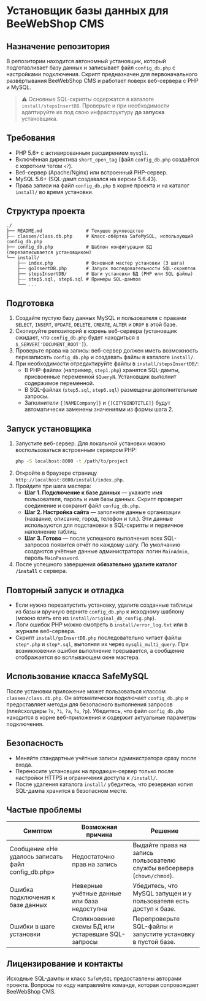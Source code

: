 # Установщик базы данных для BeeWebShop CMS

## Назначение репозитория

В репозитории находится автономный установщик, который подготавливает базу данных и записывает файл `config_db.php` с
настройками подключения. Скрипт предназначен для первоначального развёртывания BeeWebShop CMS и работает поверх
веб-сервера с PHP и MySQL.

> ⚠️  Основные SQL-скрипты содержатся в каталоге `install/stepsInsertDB`. Проверьте и при необходимости адаптируйте их
> под свою инфраструктуру **до запуска** установщика.

## Требования

* PHP 5.6+ с активированным расширением `mysqli`.
* Включённая директива `short_open_tag` (файл `config_db.php` создаётся с коротким тегом `<?`).
* Веб-сервер (Apache/Nginx) или встроенный PHP-сервер.
* MySQL 5.6+ (SQL-дамп создавался на версии 5.6.43).
* Права записи на файл `config_db.php` в корне проекта и на каталог `install/` во время установки.

## Структура проекта

```
./
├── README.md                # Текущее руководство
├── classes/class.db.php     # Класс-обёртка SafeMySQL, использующий config_db.php
├── config_db.php            # Шаблон конфигурации БД (перезаписывается установщиком)
└── install/
    ├── index.php            # Основной мастер установки (3 шага)
    ├── goInsertDB.php       # Запуск последовательности SQL-скриптов
    ├── stepsInsertDB/       # Шаги установки БД (PHP или SQL файлы)
    ├── step5.sql, step6.sql # Примеры SQL-дампов
    └── ...
```

## Подготовка

1. Создайте пустую базу данных MySQL и пользователя с правами `SELECT`, `INSERT`, `UPDATE`, `DELETE`, `CREATE`, `ALTER`
   и `DROP` в этой базе.
2. Скопируйте репозиторий в корень веб-сервера (установщик ожидает, что `config_db.php` будет находиться в
   `$_SERVER['DOCUMENT_ROOT']`).
3. Проверьте права на запись: веб-сервер должен иметь возможность перезаписать `config_db.php` и создавать файлы в
   каталоге `install/`.
4. При необходимости отредактируйте файлы в `install/stepsInsertDB/`:
   * В PHP-файлах (например, `step1.php`) хранятся SQL-дампы, присвоенные переменной `$QueryN`. Установщик выполнит
     содержимое переменной.
   * В SQL-файлах (`step5.sql`, `step6.sql`) размещены дополнительные запросы.
   * Заполнители `{[NAMECompany]}` и `{[CITYBINDTITLE]}` будут автоматически заменены значениями из формы шага 2.

## Запуск установщика

1. Запустите веб-сервер. Для локальной установки можно воспользоваться встроенным сервером PHP:
   ```bash
   php -S localhost:8000 -t /path/to/project
   ```
2. Откройте в браузере страницу `http://localhost:8000/install/index.php`.
3. Пройдите три шага мастера:
   * **Шаг 1. Подключение к базе данных** — укажите имя пользователя, пароль и имя базы данных. Скрипт проверит
     соединение и сохранит файл `config_db.php`.
   * **Шаг 2. Настройка сайта** — заполните данные организации (название, описание, город, телефон и т.п.). Эти данные
     используются для подстановки в SQL-скрипты и первичное наполнение таблиц.
   * **Шаг 3. Готово** — после успешного выполнения всех SQL-запросов появится отчёт по каждому шагу. По умолчанию
     создаются учётные данные администратора: логин `MainAdmin`, пароль `MainPassword`.
4. После успешного завершения **обязательно удалите каталог `/install`** с сервера.

## Повторный запуск и отладка

* Если нужно перезапустить установку, удалите созданные таблицы из базы и вручную верните `config_db.php` к исходному
  шаблону (можно взять его из `install/original_db_config.php`).
* Логи ошибок PHP можно смотреть в `install/error_log.txt` или в журнале веб-сервера.
* Скрипт `install/goInsertDB.php` последовательно читает файлы `step*.php` и `step*.sql`, выполняя их через
  `mysqli_multi_query`. При возникновении ошибки выполнение прерывается, а сообщение отображается во всплывающем окне
  мастера.

## Использование класса SafeMySQL

После установки приложение может пользоваться классом `classes/class.db.php`. Он автоматически подключает
`config_db.php` и предоставляет методы для безопасного выполнения запросов (плейсхолдеры `?s`, `?i`, `?a`, `?u`, `?p`).
Убедитесь, что файл `config_db.php` находится в корне веб-приложения и содержит актуальные параметры подключения.

## Безопасность

* Меняйте стандартные учётные записи администратора сразу после входа.
* Переносите установщик на продакшн-сервер только после настройки HTTPS и ограничения доступа к `/install/`.
* После удаления каталога `install/` убедитесь, что резервная копия SQL-дампа хранится в безопасном месте.

## Частые проблемы

| Симптом | Возможная причина | Решение |
| --- | --- | --- |
| Сообщение «Не удалось записать файл config_db.php» | Недостаточно прав на запись | Выдайте права на запись пользователю службы вебсервера (`chown/chmod`). |
| Ошибка подключения к базе данных | Неверные учётные данные или база недоступна | Убедитесь, что MySQL запущен и у пользователя есть доступ к базе. |
| Ошибки в шаге установки | Столкновение схемы БД или устаревшие SQL-запросы | Перепроверьте SQL-файлы и запустите установку в пустой базе. |

## Лицензирование и контакты

Исходные SQL-дампы и класс `SafeMySQL` предоставлены авторами проекта. Вопросы по коду направляйте команде, которая
сопровождает BeeWebShop CMS.
